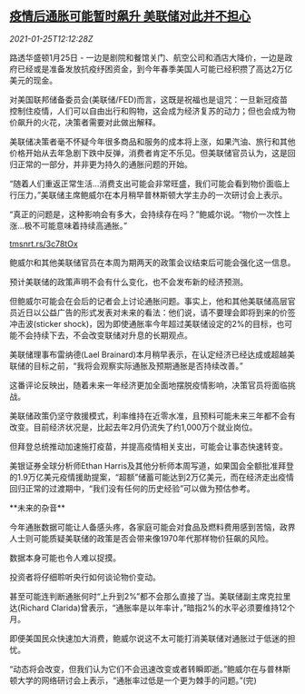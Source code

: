 <!--1611577394000-->
[疫情后通胀可能暂时飙升 美联储对此并不担心](https://cn.reuters.com/article/us-fed-covid-inflation-0125-idCNKBS29U19M)
------

<div><i>2021-01-25T12:12:28Z</i></div><p>路透华盛顿1月25日 - 一边是剧院和餐馆关门、航空公司和酒店大降价，一边是政府已经或是准备发放抗疫纾困资金，到今年春季美国人可能已经积攒了高达2万亿美元的现金。</p><p>对美国联邦储备委员会(美联储/FED)而言，这既是祝福也是诅咒：一旦新冠疫苗控制住疫情，人们可以自由出行和购物，这会成为经济复苏的动力；但也会成为物价飙升的火花，决策者需要对此做出解释。</p><p>美联储决策者毫不怀疑今年很多商品和服务的成本将上涨，如果汽油、旅行和其他价格开始从去年急剧下跌中反弹，消费者肯定不乐见。但美联储官员认为，这是回归正常的一部分，并非更为持久的通胀问题的开始。</p><p>“随着人们重返正常生活...消费支出可能会非常旺盛，我们可能会看到物价面临上行压力，”美联储主席鲍威尔在本月稍早普林斯顿大学主办的一次研讨会上表示。</p><p>“真正的问题是，这种影响会有多大，会持续存在吗？”鲍威尔说。“物价一次性上涨...极不可能意味着持续高通胀。”</p><p><a href="https://tmsnrt.rs/3c78tOx">tmsnrt.rs/3c78tOx</a></p><p>鲍威尔和其他美联储官员在本周为期两天的政策会议结束后可能会强化这一信息。</p><p>预计美联储的政策声明不会有什么变化，也不会发布新的经济预测。</p><p>但鲍威尔可能会在会后的记者会上讨论通胀问题。事实上，他和其他美联储高层官员近日以公益广告的形式发表对未来的看法：他们说，请不要理会即将到来的价签冲击波(sticker shock)，因为即使通胀率今年超过美联储设定的2%的目标，也可能不会持续下去，不会改变联储对升息的长期观点。</p><p>美联储理事布雷纳德(Lael Brainard)本月稍早表示，在认定经济已经达成或超越美联储的目标之前，“我将会观察实际通胀及预期通胀是否持续改善。”</p><p>这番评论反映出，随着未来一年经济更加全面地摆脱疫情影响，决策官员将面临挑战。</p><p>美联储政策仍坚守救援模式，利率维持在近零水准，且预料可能未来三年都不会有改变。目前经济状况是，比起去年2月仍流失了约1,000万个就业岗位。</p><p>但拜登总统推动加速施打疫苗，并提高疫情相关支出，可能会让事态快速转变。</p><p>美银证券全球分析师Ethan Harris及其他分析师本周写道，如果国会全额批准拜登的1.9万亿美元疫情援助提案，“超额”储蓄可能达到2万亿美元，而在经济走出疫情回归正常的过渡期中，“我们没有任何的历史经验”可以做为预估参考。</p><p>**未来的杂音**</p><p>今年通胀数据可能让人备感头疼，各家庭可能会对食品及燃料费用感到苦恼，政界人士则可能质疑美联储的政策是否会带来像1970年代那样物价狂飙的风险。</p><p>数据本身可能也令人难以捉摸。</p><p>投资者将仔细聆听央行如何谈论物价变动。</p><p>甚至可能连判断通胀何时“上升到2%”都不会那么直接了当。美联储副主席克拉里达(Richard Clarida)曾表示，“通胀率是以年率计，”暗指2%的水平必须要维持12个月。</p><p>即便美国民众快速加大消费，鲍威尔说这不太可能打消美联储对通胀过于低迷的担忧。</p><p>“动态将会改变，但我们认为它们不会迅速改变或者转瞬即逝。”鲍威尔在与普林斯顿大学的网络研讨会上表示，“通胀率过低是一个更为棘手的问题。”(完)</p>
